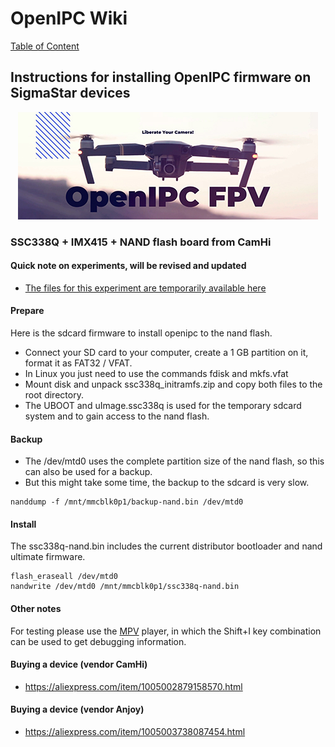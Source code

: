 # OpenIPC Wiki
[Table of Content](../README.md)

Instructions for installing OpenIPC firmware on SigmaStar devices
-----------------------------------------------------------------

<p align="center">
  <img src="https://github.com/OpenIPC/wiki/blob/master/images/fpv-logo.jpg?raw=true" alt="Logo"/>
</p>


### SSC338Q + IMX415 + NAND flash board from CamHi

#### Quick note on experiments, will be revised and updated

* [The files for this experiment are temporarily available here](https://github.com/OpenIPC/sandbox-fpv/tree/master/sigmastar)

#### Prepare

Here is the sdcard firmware to install openipc to the nand flash.

- Connect your SD card to your computer, create a 1 GB partition on it, format it as FAT32 / VFAT.
- In Linux you just need to use the commands fdisk and mkfs.vfat
- Mount disk and unpack ssc338q_initramfs.zip and copy both files to the root directory.
- The UBOOT and uImage.ssc338q is used for the temporary sdcard system and to gain access to the nand flash.

#### Backup 

- The /dev/mtd0 uses the complete partition size of the nand flash, so this can also be used for a backup.
- But this might take some time, the backup to the sdcard is very slow.

```
nanddump -f /mnt/mmcblk0p1/backup-nand.bin /dev/mtd0
```

#### Install

The ssc338q-nand.bin includes the current distributor bootloader and nand ultimate firmware.

```
flash_eraseall /dev/mtd0
nandwrite /dev/mtd0 /mnt/mmcblk0p1/ssc338q-nand.bin
```

#### Other notes

For testing please use the [MPV](https://mpv.io/) player, in which the Shift+I key combination can be used to get debugging information.

#### Buying a device (vendor CamHi)

- https://aliexpress.com/item/1005002879158570.html

#### Buying a device (vendor Anjoy)

- https://aliexpress.com/item/1005003738087454.html
